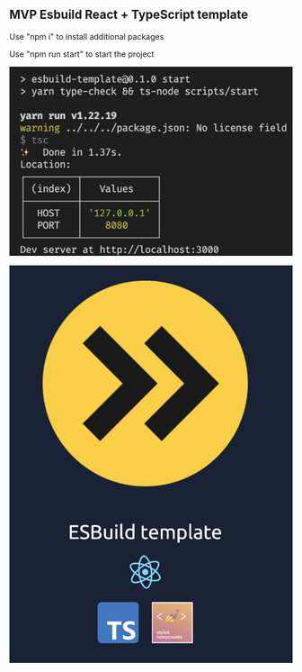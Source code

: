 ## MVP Esbuild React + TypeScript template
Use "npm i" to install additional packages

Use "npm run start" to start the project

![alt text](https://github.com/AlexDelly/esbuild-react-ts-template/blob/main/preview2.png?raw=true)

![alt text](https://github.com/AlexDelly/esbuild-react-ts-template/blob/main/preview1.png?raw=true)
